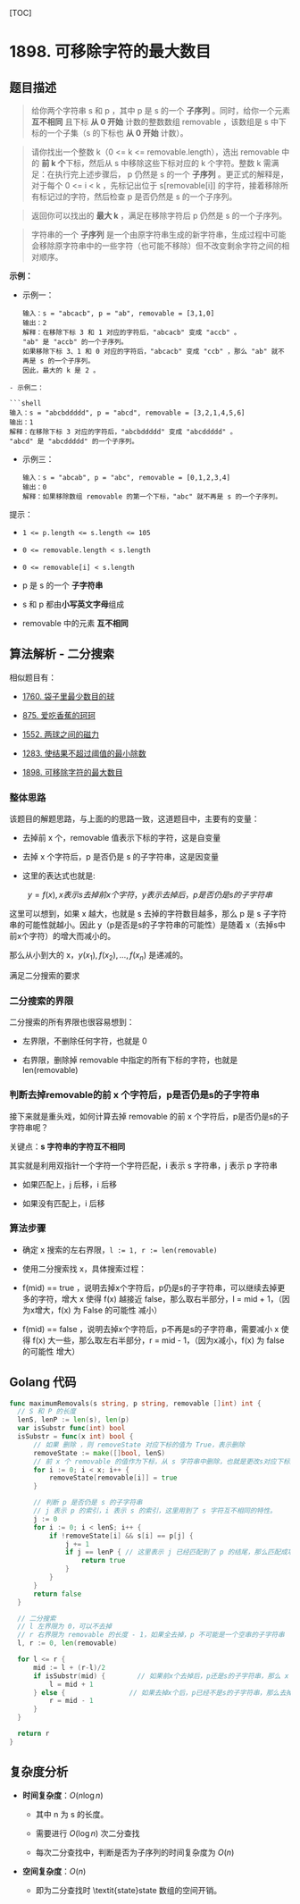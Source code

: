 [TOC]

# 1898. 可移除字符的最大数目

## 题目描述

> 给你两个字符串 s 和 p ，其中 p 是 s 的一个 **子序列** 。同时，给你一个元素 **互不相同** 且下标 **从 0 开始** 计数的整数数组 removable ，该数组是 s 中下标的一个子集（s 的下标也 **从 0 开始** 计数）。

> 请你找出一个整数 k（0 <= k <= removable.length），选出 removable 中的 **前 k 个**下标，然后从 s 中移除这些下标对应的 k 个字符。整数 k 需满足：在执行完上述步骤后， p 仍然是 s 的一个 **子序列** 。更正式的解释是，对于每个 0 <= i < k ，先标记出位于 s[removable[i]] 的字符，接着移除所有标记过的字符，然后检查 p 是否仍然是 s 的一个子序列。

> 返回你可以找出的 **最大 k** ，满足在移除字符后 p 仍然是 s 的一个子序列。

> 字符串的一个 **子序列** 是一个由原字符串生成的新字符串，生成过程中可能会移除原字符串中的一些字符（也可能不移除）但不改变剩余字符之间的相对顺序。

**示例：**

- 示例一：
  
  ```shell
  输入：s = "abcacb", p = "ab", removable = [3,1,0]
  输出：2
  解释：在移除下标 3 和 1 对应的字符后，"abcacb" 变成 "accb" 。
  "ab" 是 "accb" 的一个子序列。
  如果移除下标 3、1 和 0 对应的字符后，"abcacb" 变成 "ccb" ，那么 "ab" 就不再是 s 的一个子序列。
  因此，最大的 k 是 2 。
  ```

```
- 示例二：

```shell
输入：s = "abcbddddd", p = "abcd", removable = [3,2,1,4,5,6]
输出：1
解释：在移除下标 3 对应的字符后，"abcbddddd" 变成 "abcddddd" 。
"abcd" 是 "abcddddd" 的一个子序列。
```

- 示例三：
  
  ```shell
  输入：s = "abcab", p = "abc", removable = [0,1,2,3,4]
  输出：0
  解释：如果移除数组 removable 的第一个下标，"abc" 就不再是 s 的一个子序列。
  ```

提示：

- `1 <= p.length <= s.length <= 105`

- `0 <= removable.length < s.length`

- `0 <= removable[i] < s.length`

- p 是 s 的一个 **子字符串**

- s 和 p 都由**小写英文字母**组成

- removable 中的元素 **互不相同**

## 算法解析 - 二分搜索

相似题目有：

- [1760. 袋子里最少数目的球](https://leetcode.cn/problems/minimum-limit-of-balls-in-a-bag/?envType=study-plan&id=binary-search-basic)

- [875. 爱吃香蕉的珂珂](https://leetcode.cn/problems/koko-eating-bananas/?envType=study-plan&id=binary-search-basic)

- [1552. 两球之间的磁力](https://leetcode.cn/problems/magnetic-force-between-two-balls/?envType=study-plan&id=binary-search-basic)

- [1283. 使结果不超过阈值的最小除数](https://leetcode.cn/problems/find-the-smallest-divisor-given-a-threshold/)

- [1898. 可移除字符的最大数目](https://leetcode.cn/problems/maximum-number-of-removable-characters/)

### 整体思路

该题目的解题思路，与上面的的思路一致，这道题目中，主要有的变量：

- 去掉前 x 个，removable 值表示下标的字符，这是自变量

- 去掉 x 个字符后，p 是否仍是 s 的子字符串，这是因变量

- 这里的表达式也就是:

$$
y = f(x), x 表示 s 去掉前 x 个字符，y 表示去掉后，p 是否仍是 s 的子字符串  
$$

这里可以想到，如果 x 越大，也就是 s 去掉的字符数目越多，那么 p 是 s 子字符串的可能性就越小。因此 y（p是否是s的子字符串的可能性）是随着 x（去掉s中前x个字符）的增大而减小的。

那么从小到大的 x，$y(x_1), f(x_2), ... , f(x_n)$ 是递减的。

满足二分搜索的要求

### 二分搜索的界限

二分搜索的所有界限也很容易想到：

- 左界限，不删除任何字符，也就是 0

- 右界限，删除掉 removable 中指定的所有下标的字符，也就是 len(removable)

### 判断去掉removable的前 x 个字符后，p是否仍是s的子字符串

接下来就是重头戏，如何计算去掉 removable 的前 x 个字符后，p是否仍是s的子字符串呢？

关键点：**s 字符串的字符互不相同**

其实就是利用双指针一个字符一个字符匹配，i 表示 s 字符串，j 表示 p 字符串

- 如果匹配上，j 后移，i 后移

- 如果没有匹配上，i 后移 

### 算法步骤

- 确定 x 搜索的左右界限，`l := 1, r := len(removable)`

- 使用二分搜索找 x，具体搜索过程：

- f(mid)  ==  true ，说明去掉x个字符后，p仍是s的子字符串，可以继续去掉更多的字符，增大 x 使得 f(x) 越接近 false，那么取右半部分，l = mid + 1，（因为x增大，f(x) 为 False 的可能性 减小）

- f(mid) ==  false ，说明去掉x个字符后，p不再是s的子字符串，需要减小 x 使得 f(x) 大一些，那么取左右半部分，r = mid - 1，（因为x减小，f(x) 为 false 的可能性 增大）

## Golang 代码

```go
func maximumRemovals(s string, p string, removable []int) int {
  // S 和 P 的长度
  lenS, lenP := len(s), len(p)
  var isSubstr func(int) bool
  isSubstr = func(x int) bool {
      // 如果 删除 ，则 removeState 对应下标的值为 True，表示删除
      removeState := make([]bool, lenS)
      // 前 x 个 removable 的值作为下标，从 s 字符串中删除，也就是更改s对应下标的状态为 True
      for i := 0; i < x; i++ {
          removeState[removable[i]] = true
      }

      // 判断 p 是否仍是 s 的子字符串
      // j 表示 p 的索引，i 表示 s 的索引，这里用到了 s 字符互不相同的特性。
      j := 0
      for i := 0; i < lenS; i++ {
          if !removeState[i] && s[i] == p[j] {
              j += 1
              if j == lenP { // 这里表示 j 已经匹配到了 p 的结尾，那么匹配成功，p 是 s 的子字符串
                  return true
              }
          }
      }
      return false
  }

  // 二分搜索
  // l 左界限为 0，可以不去掉
  // r 右界限为 removable 的长度 - 1，如果全去掉，p 不可能是一个空串的子字符串
  l, r := 0, len(removable)

  for l <= r {
      mid := l + (r-l)/2
      if isSubstr(mid) {        // 如果前x个去掉后，p还是s的子字符串，那么 x 可以继续增大，去掉更多的
          l = mid + 1
      } else {                // 如果去掉x个后，p已经不是s的子字符串，那么去掉的太多了，需要减小 x
          r = mid - 1
      }
  }

  return r
}
```

## 复杂度分析

- **时间复杂度**：$O(n\log n)$
  
  - 其中 n 为 s 的长度。
  
  - 需要进行 $O(\log n)$ 次二分查找
  
  - 每次二分查找中，判断是否为子序列的时间复杂度为 $O(n)$

- **空间复杂度**：$O(n)$
  
  - 即为二分查找时 \textit{state}state 数组的空间开销。
